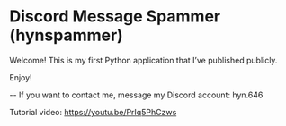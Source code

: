 # Discord Message Spammer (hynspammer)
Welcome! This is my first Python application that I’ve published publicly.

Enjoy!

-- If you want to contact me, message my Discord account: hyn.646

Tutorial video:
https://youtu.be/PrIq5PhCzws
